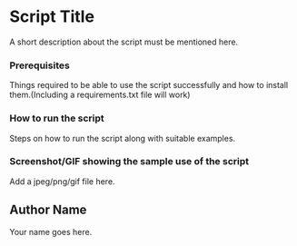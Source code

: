 # Script Title
<!--Remove the below lines and add yours -->
A short description about the script must be mentioned here.

### Prerequisites
<!--Remove the below lines and add yours -->
Things required to be able to use the script successfully and how to install them.(Including a requirements.txt file will work)

### How to run the script
<!--Remove the below lines and add yours -->
Steps on how to run the script along with suitable examples.

### Screenshot/GIF showing the sample use of the script
<!--Remove the below lines and add yours -->
Add a jpeg/png/gif file here.

## Author Name
<!--Remove the below lines and add yours -->
Your name goes here.
